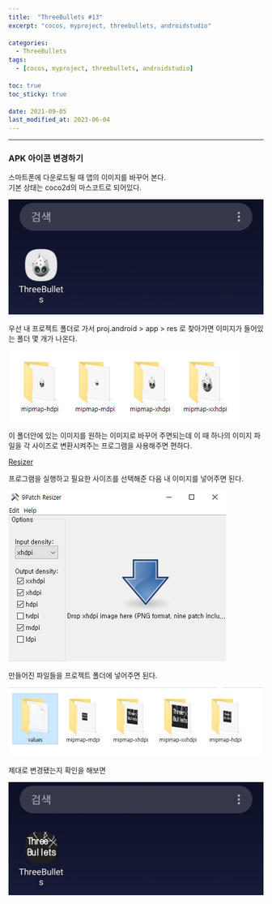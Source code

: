 ```yaml
---
title:  "ThreeBullets #13"
excerpt: "cocos, myproject, threebullets, androidstudio"

categories:
  - ThreeBullets
tags:
  - [cocos, myproject, threebullets, androidstudio]

toc: true
toc_sticky: true
 
date: 2021-09-05 
last_modified_at: 2023-06-04
---  
```


***

### APK 아이콘 변경하기  
스마트폰에 다운로드될 때 앱의 이미지를 바꾸어 본다.  
기본 상태는 coco2d의 마스코트로 되어있다.  

![apk_default_icon](/assets/images/posting/20210905/apk_default_icon.jpg)  

우선 내 프로젝트 폴더로 가서 proj.android > app > res 로 찾아가면 이미지가 들어있는 폴더 몇 개가 나온다.  

![icon_folder](/assets/images/posting/20210905/icon_folder.png)  

이 폴더안에 있는 이미지를 원하는 이미지로 바꾸어 주면되는데 
이 때 하나의 이미지 파일을 각 사이즈로 변환시켜주는 프로그램을 사용해주면 편하다.  

[Resizer](https://github.com/redwarp/9-Patch-Resizer)  

프로그램을 실행하고 필요한 사이즈를 선택해준 다음 내 이미지를 넣어주면 된다. 

![image_resizer](/assets/images/posting/20210905/image_resizer.png)  

만들어진 파일들을 프로젝트 폴더에 넣어주면 된다.

![new_icon_folder](/assets/images/posting/20210905/new_icon_folder.png)  

제대로 변경됐는지 확인을 해보면  

![apk_new_icon](/assets/images/posting/20210905/apk_new_icon.jpg)  

